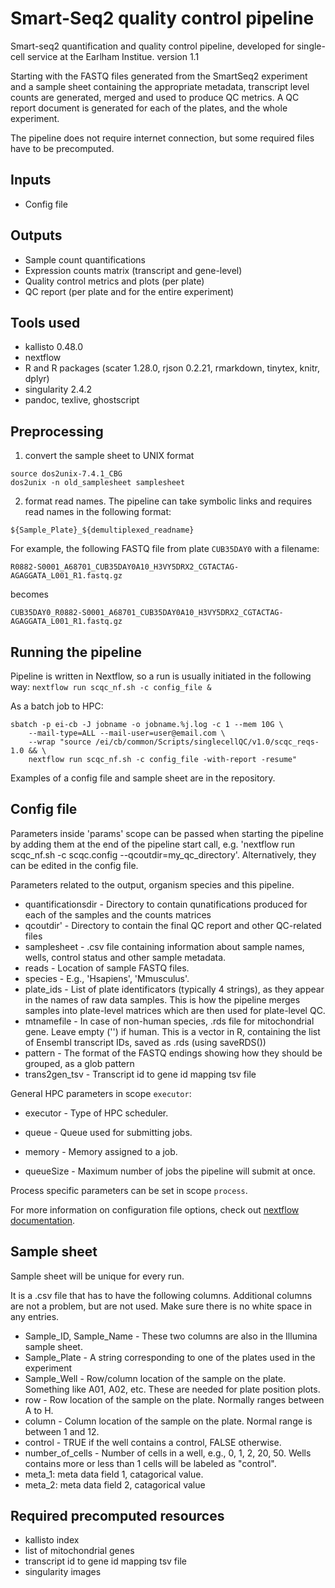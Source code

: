 # Smart-Seq2 quality control pipeline

Smart-seq2 quantification and quality control pipeline, developed for single-cell service at the Earlham Institue.
version 1.1

Starting with the FASTQ files generated from the SmartSeq2 experiment and a sample sheet containing the appropriate metadata, transcript level counts are generated, merged and used to produce QC metrics.
A QC report document is generated for each of the plates, and the whole experiment.

The pipeline does not require internet connection, but some required files have to be precomputed.

## Inputs

* Config file

## Outputs

* Sample count quantifications
* Expression counts matrix (transcript and gene-level)
* Quality control metrics and plots (per plate)
* QC report (per plate and for the entire experiment)


## Tools used

* kallisto 0.48.0
* nextflow
* R and R packages (scater 1.28.0, rjson 0.2.21, rmarkdown, tinytex, knitr, dplyr)
* singularity 2.4.2
* pandoc, texlive, ghostscript

## Preprocessing
1. convert the sample sheet to UNIX format
```
source dos2unix-7.4.1_CBG
dos2unix -n old_samplesheet samplesheet
```
2. format read names. The pipeline can take symbolic links and requires read names in the following format: 
```
${Sample_Plate}_${demultiplexed_readname}
``` 
For example, the following FASTQ file from plate `CUB35DAY0` with a filename:
```
R0882-S0001_A68701_CUB35DAY0A10_H3VY5DRX2_CGTACTAG-AGAGGATA_L001_R1.fastq.gz
```
becomes
```
CUB35DAY0_R0882-S0001_A68701_CUB35DAY0A10_H3VY5DRX2_CGTACTAG-AGAGGATA_L001_R1.fastq.gz
```

## Running the pipeline

Pipeline is written in Nextflow, so a run is usually initiated in the following way:
`nextflow run scqc_nf.sh -c config_file &`

As a batch job to HPC:
```
sbatch -p ei-cb -J jobname -o jobname.%j.log -c 1 --mem 10G \
    --mail-type=ALL --mail-user=user@email.com \
    --wrap "source /ei/cb/common/Scripts/singlecellQC/v1.0/scqc_reqs-1.0 && \
    nextflow run scqc_nf.sh -c config_file -with-report -resume"
```
Examples of a config file and sample sheet are in the repository.

## Config file

Parameters inside 'params' scope can be passed when starting the pipeline by adding them at the end of the pipeline start call, e.g.
'nextflow run scqc_nf.sh -c scqc.config --qcoutdir=my_qc_directory'. Alternatively, they can be edited in the config file.

Parameters related to the output, organism species and this pipeline.

* quantificationsdir - Directory to contain qunatifications produced for each of the samples and the counts matrices
* qcoutdir' - Directory to contain the final QC report and other QC-related files
* samplesheet - .csv file containing information about sample names, wells, control status and other sample metadata.
* reads -  Location of sample FASTQ files.
* species - E.g., 'Hsapiens', 'Mmusculus'.
* plate_ids - List of plate identificators (typically 4 strings), as they appear in the names of raw data samples. This is how the pipeline merges
    samples into plate-level matrices which are then used for plate-level QC.
* mtnamefile - In case of non-human species, .rds file for mitochondrial gene. Leave empty ('') if human.
    This is a vector in R, containing the list of Ensembl transcript IDs, saved as .rds (using saveRDS())
* pattern - The format of the FASTQ endings showing how they should be grouped, as a glob pattern
* trans2gen_tsv - Transcript id to gene id mapping tsv file

General HPC parameters in scope `executor`:

* executor - Type of HPC scheduler.

* queue - Queue used for submitting jobs.

* memory - Memory assigned to a job.

* queueSize - Maximum number of jobs the pipeline will submit at once.

Process specific parameters can be set in scope `process`.

For more information on configuration file options, check out [nextflow documentation](https://www.nextflow.io/docs/latest/config.html).


## Sample sheet

Sample sheet will be unique for every run.

It is a .csv file that has to have the following columns. Additional columns are not a problem, but are not used. 
Make sure there is no white space in any entries.

* Sample_ID, Sample_Name - These two columns are also in the Illumina sample sheet.
* Sample_Plate - A string corresponding to one of the plates used in the experiment
* Sample_Well - Row/column location of the sample on the plate. Something like A01, A02, etc. These are needed for plate position plots.
* row - Row location of the sample on the plate. Normally ranges between A to H.
* column - Column location of the sample on the plate. Normal range is between 1 and 12.
* control - TRUE if the well contains a control, FALSE otherwise.
* number_of_cells - Number of cells in a well, e.g., 0, 1, 2, 20, 50. Wells contains more or less than 1 cells will be labeled as "control".
* meta_1: meta data field 1, catagorical value.
* meta_2: meta data field 2, catagorical value

## Required precomputed resources

* kallisto index
* list of mitochondrial genes
* transcript id to gene id mapping tsv file
* singularity images

